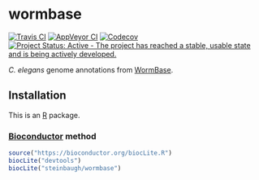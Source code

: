 # wormbase

[![Travis CI](https://travis-ci.org/steinbaugh/wormbase.svg?branch=master)](https://travis-ci.org/steinbaugh/wormbase)
[![AppVeyor CI](https://ci.appveyor.com/api/projects/status/8hmhfpsfngn5kcg9/branch/master?svg=true)](https://ci.appveyor.com/project/mjsteinbaugh/wormbase/branch/master)
[![Codecov](https://codecov.io/gh/steinbaugh/wormbase/branch/master/graph/badge.svg)](https://codecov.io/gh/steinbaugh/wormbase)
[![Project Status: Active - The project has reached a stable, usable state and is being actively developed.](http://www.repostatus.org/badges/latest/active.svg)](http://www.repostatus.org/#active)

*C. elegans* genome annotations from [WormBase][].


## Installation

This is an [R][] package.

### [Bioconductor][] method

```r
source("https://bioconductor.org/biocLite.R")
biocLite("devtools")
biocLite("steinbaugh/wormbase")
```


[Bioconductor]: https://bioconductor.org
[devtools]: https://cran.r-project.org/package=devtools
[R]: https://www.r-project.org
[WormBase]: http://www.wormbase.org
